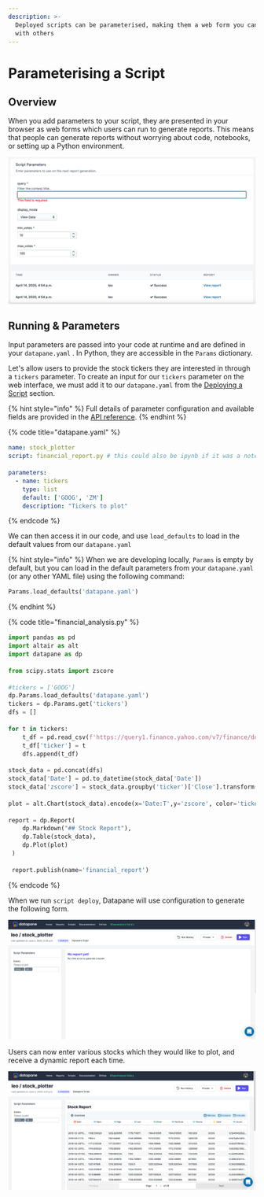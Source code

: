 ```yaml
---
description: >-
  Deployed scripts can be parameterised, making them a web form you can share
  with others
---
```


# Parameterising a Script

## Overview

When you add parameters to your script, they are presented in your browser as web forms which users can run to generate reports. This means that people can generate reports without worrying about code, notebooks, or setting up a Python environment. 

![](../.gitbook/assets/image%20%2876%29.png)

## Running & Parameters

Input parameters are passed into your code at runtime and are defined in your `datapane.yaml` . In Python, they are accessible in the `Params` dictionary. 

Let's allow users to provide the stock tickers they are interested in through a `tickers` parameter. To create an input for our `tickers` parameter on the web interface, we must add it to our `datapane.yaml` from the [Deploying a Script](tut-deploying-a-script.md#deploying-a-script) section. 

{% hint style="info" %}
Full details of parameter configuration and available fields are provided in the [API reference](../reference/scripts/datapane.yaml.md#parameters).
{% endhint %}

{% code title="datapane.yaml" %}
```yaml
name: stock_plotter
script: financial_report.py # this could also be ipynb if it was a notebook
  
parameters:
  - name: tickers
    type: list
    default: ['GOOG', 'ZM']
    description: "Tickers to plot"
```
{% endcode %}

We can then access it in our code, and use `load_defaults` to load in the default values from our `datapane.yaml`

{% hint style="info" %}
When we are developing locally, `Params` is empty by default, but you can load in the default parameters from your `datapane.yaml` \(or any other YAML file\) using the following command:

```python
Params.load_defaults('datapane.yaml')
```
{% endhint %}

{% code title="financial\_analysis.py" %}
```python
import pandas as pd
import altair as alt
import datapane as dp

from scipy.stats import zscore

#tickers = ['GOOG']
dp.Params.load_defaults('datapane.yaml')
tickers = dp.Params.get('tickers')
dfs = []

for t in tickers:
    t_df = pd.read_csv(f'https://query1.finance.yahoo.com/v7/finance/download/{t}?period1=1553600505&period2=1585222905&interval=1d&events=history')
    t_df['ticker'] = t
    dfs.append(t_df)

stock_data = pd.concat(dfs)
stock_data['Date'] = pd.to_datetime(stock_data['Date'])
stock_data['zscore'] = stock_data.groupby('ticker')['Close'].transform(lambda x: zscore(x))

plot = alt.Chart(stock_data).encode(x='Date:T',y='zscore', color='ticker').mark_line()

report = dp.Report(
    dp.Markdown("## Stock Report"),
    dp.Table(stock_data),
    dp.Plot(plot)
 )
 
 report.publish(name='financial_report')
```
{% endcode %}

When we run `script deploy`, Datapane will use configuration to generate the following form.

![](../.gitbook/assets/image%20%2887%29.png)

Users can now enter various stocks which they would like to plot, and receive a dynamic report each time.

![](../.gitbook/assets/image%20%2883%29.png)

## 

